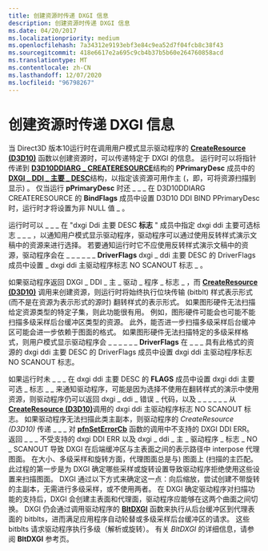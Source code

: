 ```yaml
---
title: 创建资源时传递 DXGI 信息
description: 创建资源时传递 DXGI 信息
ms.date: 04/20/2017
ms.localizationpriority: medium
ms.openlocfilehash: 7a34312e9193ebf3e84c9ea52d7f04fcb8c38f43
ms.sourcegitcommit: 418e6617e2a695c9cb4b37b5b60e264760858acd
ms.translationtype: MT
ms.contentlocale: zh-CN
ms.lasthandoff: 12/07/2020
ms.locfileid: "96798267"
---
```

# <a name="passing-dxgi-information-at-resource-creation-time"></a>创建资源时传递 DXGI 信息


当 Direct3D 版本10运行时在调用用户模式显示驱动程序的 [**CreateResource (D3D10)**](/windows-hardware/drivers/ddi/d3d10umddi/nc-d3d10umddi-pfnd3d10ddi_createresource) 函数以创建资源时，可以传递特定于 DXGI 的信息。 运行时可以将指针传递到 [**D3D10DDIARG \_ CREATERESOURCE**](/windows-hardware/drivers/ddi/d3d10umddi/ns-d3d10umddi-d3d10ddiarg_createresource)结构的 **PPrimaryDesc** 成员中的 [**DXGI \_ DDI \_ 主要 \_ DESC**](/windows-hardware/drivers/ddi/dxgiddi/ns-dxgiddi-dxgi_ddi_primary_desc)结构，以指定该资源可用作主 (，即，可将资源扫描到显示) 。 仅当运行 **pPrimaryDesc** 时还 \_ \_ \_ 在 D3D10DDIARG CREATERESOURCE 的 **BindFlags** 成员中设置 D3D10 DDI BIND PPrimaryDesc 时，运行时才将设置为非 NULL 值 \_ 。

运行时可以 \_ \_ \_ 在 "dxgi Ddi 主要 DESC **标志** " 成员中指定 dxgi ddi 主要可选标志 \_ \_ \_ ，以通知用户模式显示驱动程序，驱动程序可以通过使用反转样式演示文稿中的资源来进行选择。 若要通知运行时它不应使用反转样式演示文稿中的资源，驱动程序会在 \_ \_ \_ \_ \_ \_ **DriverFlags** dxgi \_ ddi 主要 DESC 的 DriverFlags 成员中设置 \_ dxgi ddi 主驱动程序标志 NO SCANOUT 标志 \_ 。

如果驱动程序返回 DXGI \_ DDI \_ 主 \_ 驱动 \_ 程序 \_ 标志 \_ ，而 [**CreateResource (D3D10)**](/windows-hardware/drivers/ddi/d3d10umddi/nc-d3d10umddi-pfnd3d10ddi_createresource) 调用来创建资源，则运行时将始终执行位块传输 (bitblt) 样式表示形式 (而不是在资源为表示形式的源时) 翻转样式的表示形式。 如果图形硬件无法扫描给定资源类型的特定子集，则此功能很有用。 例如，图形硬件可能会也可能不能扫描多级采样后台缓冲区类型的资源。 此外，能否进一步扫描多级采样后台缓冲区可能会进一步依赖于图面的格式。 如果图形硬件无法扫描特定的多级采样格式，则用户模式显示驱动程序会 \_ \_ \_ \_ \_ \_ **DriverFlags** 在 \_ \_ \_ 具有此格式的资源的 dxgi ddi 主要 DESC 的 DriverFlags 成员中设置 dxgi ddi 主驱动程序标志 NO SCANOUT 标志。

如果运行时未 \_ \_ \_ 在 dxgi ddi 主要 DESC 的 **FLAGS** 成员中设置 dxgi ddi 主要可选 \_ 标志 \_ \_ 来通知驱动程序，可能是因为选择不使用在翻转样式的演示中使用资源，则驱动程序仍可以返回 dxgi \_ ddi \_ 错误 \_ 代码，以及 \_ \_ \_ \_ \_ \_ 从 [**CreateResource (D3D10)**](/windows-hardware/drivers/ddi/d3d10umddi/nc-d3d10umddi-pfnd3d10ddi_createresource)调用的 dxgi ddi 主驱动程序标志 NO SCANOUT 标志。 如果驱动程序无法扫描此类主副本，则驱动程序的 *CreateResource (D3D10)* 传递 \_ \_ \_ 对 [**pfnSetErrorCb**](/windows-hardware/drivers/ddi/d3d10umddi/nc-d3d10umddi-pfnd3d10ddi_seterror_cb) 函数的调用中不支持的 DXGI DDI ERR。 返回 \_ \_ \_ 不受支持的 dxgi DDI ERR 以及 dxgi \_ ddi \_ 主 \_ 驱动程序 \_ 标志 \_ NO \_ SCANOUT 导致 DXGI 在后端缓冲区与主表面之间的表示路径中 interpose 代理图面。 在大小、多级采样和旋转方面，代理图面总是与) 图面上 (扫描的主匹配。 此过程的第一步是为 DXGI 确定哪些采样或旋转设置导致驱动程序拒绝使用这些设置来扫描图面。 DXGI 通过以下方式来确定这一点：向后缩放，尝试创建不带旋转的主副本，无需进行多级采样，或不使用两者。 在 DXGI 确定驱动程序对扫描功能的支持后，DXGI 会创建主表面和代理面，驱动程序应能够在这两个曲面之间切换。 DXGI 仍会通过调用驱动程序的 [**BltDXGI**](/windows-hardware/drivers/ddi/dxgiddi/ns-dxgiddi-dxgi_ddi_base_functions) 函数来执行从后台缓冲区到代理表面的 bitblts，进而满足应用程序自动轮替或多级采样后台缓冲区的请求。 这些 bitblts 请求驱动程序执行多级（解析或旋转）。 有关 *BltDXGI* 的详细信息，请参阅 **BltDXGI** 参考页。

 

